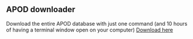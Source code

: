 ## APOD downloader
Download the entire APOD database with just one command (and 10 hours of having a terminal window open on your computer)
[Download here](https://github.com/NanguRepo/APODdownloader/releases/)
